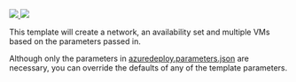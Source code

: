 <a href="https://portal.azure.com/#create/Microsoft.Template/uri/https%3A%2F%2Fraw.githubusercontent.com%2Fjayparadis%2Fcloud-templates%2Fmaster%2Fazure-full-environment-create%2Fazuredeploy.json" target="_blank">
    <img src="http://azuredeploy.net/deploybutton.png"/>
</a>
<a href="http://armviz.io/#/?load=https%3A%2F%2Fraw.githubusercontent.com/tony-nh/azuredeploy/master/azure-full-environment-create/azuredeploy.json" target="_blank">
    <img src="http://armviz.io/visualizebutton.png"/>
</a>

This template will create a network, an availability set and multiple VMs based on the parameters passed in.

Although only the parameters in [azuredeploy.parameters.json](./azuredeploy.parameters.json) are necessary, you can override the defaults of any of the template parameters.